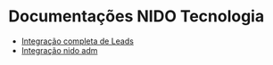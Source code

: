 # Documentações NIDO Tecnologia

- [Integração completa de Leads](./full_lead.md)
- [Integração nido adm](./api_adm.md)